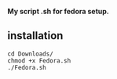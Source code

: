 **My script .sh for fedora setup.**
## installation
```
cd Downloads/
chmod +x Fedora.sh
./Fedora.sh
```
